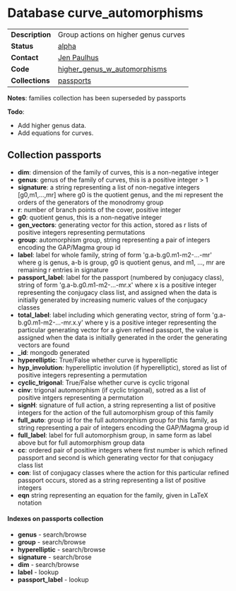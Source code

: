 # Database curve_automorphisms

|||
|---|---|
|**Description**|Group actions on higher genus curves|
|**Status**|[alpha](http://beta.lmfdb.org/HigherGenus/C/aut/)|
|**Contact**|[Jen Paulhus](https://github.com/jenpaulhus)|
|**Code**|[higher_genus_w_automorphisms](https://github.com/LMFDB/lmfdb/tree/master/lmfdb/higher_genus_w_automorphisms)|
|**Collections**|[passports](http://beta.lmfdb.org/api/curve_automorphisms/passports)|

**Notes**: families collection has been superseded by passports

**Todo**: 
* Add higher genus data.
* Add equations for curves. 


## Collection passports
* **dim**: dimension of the family of curves, this is a non-negative integer
* **genus**: genus of the family of curves, this is a positive integer > 1
* **signature**:  a string representing a list of non-negative integers [g0,m1,...,mr] where g0 is the quotient genus, and the mi represent the orders of the generators of the monodromy group
* **r**: number of branch points of the cover, positive integer
* **g0**: quotient genus,  this is a non-negative integer
* **gen_vectors**: generating vector for this action, stored as r lists of positive integers representing permutations
* **group**: automorphism group, string representing a pair of integers encoding the GAP/Magma group id
* **label**: label for whole family, string of form  'g.a-b.g0.m1-m2-...-mr' where g is genus, a-b is group,  g0 is quotient genus, and m1, ..., mr are remaining r entries in signature
* **passport_label**: label for the passport (numbered by conjugacy class), string of form 'g.a-b.g0.m1-m2-...-mr.x' where x is a positive integer representing the conjugacy class list, and assigned when the data is initially generated by increasing numeric values of the conjugacy classes  
* **total_label**: label including which generating vector, string of form 'g.a-b.g0.m1-m2-...-mr.x.y' where y is a positive integer representing the particular generating vector for a given refined passport, the value is assigned when the data is initially generated in the order the generating vectors are found
* **_id**: mongodb generated
* **hyperelliptic**: True/False whether curve is hyperelliptic
* **hyp_involution**: hyperelliptic involution (if hyperelliptic), stored as list of positive integers representing a permutation
* **cyclic_trigonal**: True/False whether curve is cyclic trigonal
* **cinv**: trigonal automorphism (if cyclic trigonal), sotred as a list of positive intgers representing a permutation
* **signH**: signature of full action, a string representing a list of positive integers for the action of the full automorphism group of this family
* **full_auto**: group id for the full automorphism group for this family, as string representing a pair of integers encoding the GAP/Magma group id
* **full_label**: label for full automorphism group, in same form as label above but for full automorphism group data
* **cc**: ordered pair of positive integers where first number is which refined passport and second is which generating vector for that conjugacy class list
* **con**: list of conjugacy classes where the action for this particular refined passport occurs, stored as a string representing a list of positive integers
* **eqn** string representing an equation for the family, given in LaTeX notation

#### Indexes on passports collection
* **genus** - search/browse
* **group** - search/browse
* **hyperelliptic** - search/browse
* **signature** - search/brose
* **dim** - search/browse
* **label** - lookup
* **passport_label** - lookup

